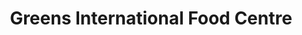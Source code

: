---
title: "Greens International Food Centre"
url: /edgware/greens-international-food-centre/
shop: supermarket
---